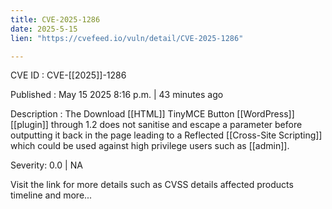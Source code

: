 ```yaml
---
title: CVE-2025-1286
date: 2025-5-15
lien: "https://cvefeed.io/vuln/detail/CVE-2025-1286"

---
```


CVE ID : CVE-[[2025]]-1286

Published :  May 15
2025
8:16 p.m. | 43 minutes ago

Description : The Download [[HTML]] TinyMCE Button [[WordPress]] [[plugin]] through 1.2 does not sanitise and escape a parameter before outputting it back in the page
leading to a Reflected [[Cross-Site Scripting]] which could be used against high privilege users such as [[admin]].

Severity: 0.0 | NA

Visit the link for more details
such as CVSS details
affected products
timeline
and more...
